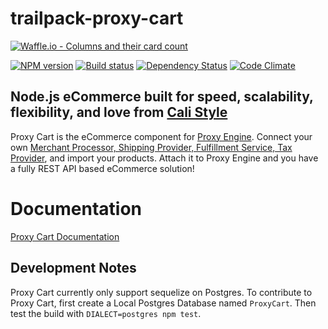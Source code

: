 # trailpack-proxy-cart

[![Waffle.io - Columns and their card count](https://badge.waffle.io/CaliStyle/trailpack-proxy-cart.svg?columns=all)](https://waffle.io/CaliStyle/trailpack-proxy-cart)

[![NPM version][npm-image]][npm-url]
[![Build status][ci-image]][ci-url]
[![Dependency Status][daviddm-image]][daviddm-url]
[![Code Climate][codeclimate-image]][codeclimate-url]

## Node.js eCommerce built for speed, scalability, flexibility, and love from [Cali Style](https://cali-style.com)
Proxy Cart is the eCommerce component for [Proxy Engine](https://github.com/calistyle/trailpack-proxy-engine). Connect your own [Merchant Processor, Shipping Provider, Fulfillment Service, Tax Provider](https://github.com/calistyle/trailpack-proxy-generics), and import your products. Attach it to Proxy Engine and you have a fully REST API based eCommerce solution!

# Documentation
[Proxy Cart Documentation](https://calistyle.github.io/proxy-cart-docs)

## Development Notes
Proxy Cart currently only support sequelize on Postgres. To contribute to Proxy Cart, first create a Local Postgres Database named `ProxyCart`. Then test the build with `DIALECT=postgres npm test`. 

[npm-image]: https://img.shields.io/npm/v/trailpack-proxy-cart.svg?style=flat-square
[npm-url]: https://npmjs.org/package/trailpack-proxy-cart
[ci-image]: https://img.shields.io/circleci/project/github/CaliStyle/trailpack-proxy-cart/master.svg
[ci-url]: https://circleci.com/gh/CaliStyle/trailpack-proxy-cart/tree/master
[daviddm-image]: http://img.shields.io/david/calistyle/trailpack-proxy-cart.svg?style=flat-square
[daviddm-url]: https://david-dm.org/calistyle/trailpack-proxy-cart
[codeclimate-image]: https://img.shields.io/codeclimate/github/calistyle/trailpack-proxy-cart.svg?style=flat-square
[codeclimate-url]: https://codeclimate.com/github/calistyle/trailpack-proxy-cart
